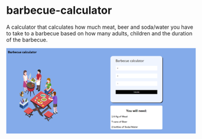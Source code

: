 # barbecue-calculator
A calculator that calculates how much meat, beer and soda/water you have to take to a barbecue based on how many adults, children and the duration of the barbecue.


<a href="https://barbecue-calculator.netlify.app/"><img src="https://raw.githubusercontent.com/pansani/barbecue-calculator/main/assests/barbecue-print.png"></a>

